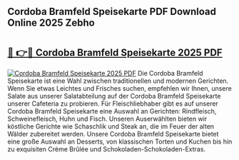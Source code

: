 ## Cordoba Bramfeld Speisekarte PDF Download Online 2025 Zebho

# <h2><a href="http://gc96na5.nevu.top/?p=Cordoba+Bramfeld+Speisekarte">🔗 👉🔴 Cordoba Bramfeld Speisekarte 2025 PDF</a></h2>

[![Cordoba Bramfeld Speisekarte 2025 PDF](https://i.imgur.com/dBaPXMq.png)](http://gc96na5.nevu.top/?p=Cordoba+Bramfeld+Speisekarte)
Die Cordoba Bramfeld Speisekarte ist eine Wahl zwischen traditionellen und modernen Gerichten. Wenn Sie etwas Leichtes und Frisches suchen, empfehlen wir Ihnen, unsere Salate aus unserer Salatabteilung auf der Cordoba Bramfeld Speisekarte unserer Cafeteria zu probieren. Für Fleischliebhaber gibt es auf unserer Cordoba Bramfeld Speisekarte eine Auswahl an Gerichten: Rindfleisch, Schweinefleisch, Huhn und Fisch. Unseren Auserwählten bieten wir köstliche Gerichte wie Schaschlik und Steak an, die im Feuer der alten Wälder zubereitet werden. Unsere Cordoba Bramfeld Speisekarte bietet eine große Auswahl an Desserts, von klassischen Torten und Kuchen bis hin zu exquisiten Crème Brûlée und Schokoladen-Schokoladen-Extras.
